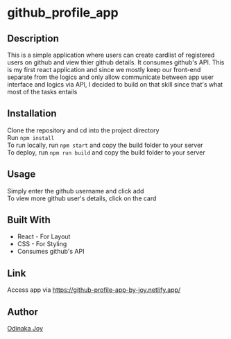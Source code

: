 # github_profile_app

## Description
This is a simple application where users can create cardlist of registered users on github and view thier github details. It consumes github's API. This is my first react application and since we mostly keep our front-end separate from the logics and only allow communicate between app user interface and logics via API, I decided to build on that skill since that's what most of the tasks entails  

## Installation
Clone the repository and cd into the project directory    
Run `npm install`   
To run locally, run `npm start` and copy the build folder to your server   
To deploy, run `npm run build` and copy the build folder to your server        

## Usage
Simply enter the github username and click add   
To view more github user's details, click on the card

## Built With
* React - For Layout 
* CSS - For Styling 
* Consumes github's API   

## Link
Access app via https://github-profile-app-by-joy.netlify.app/

## Author
[Odinaka Joy](http://dinakajoy.com)
